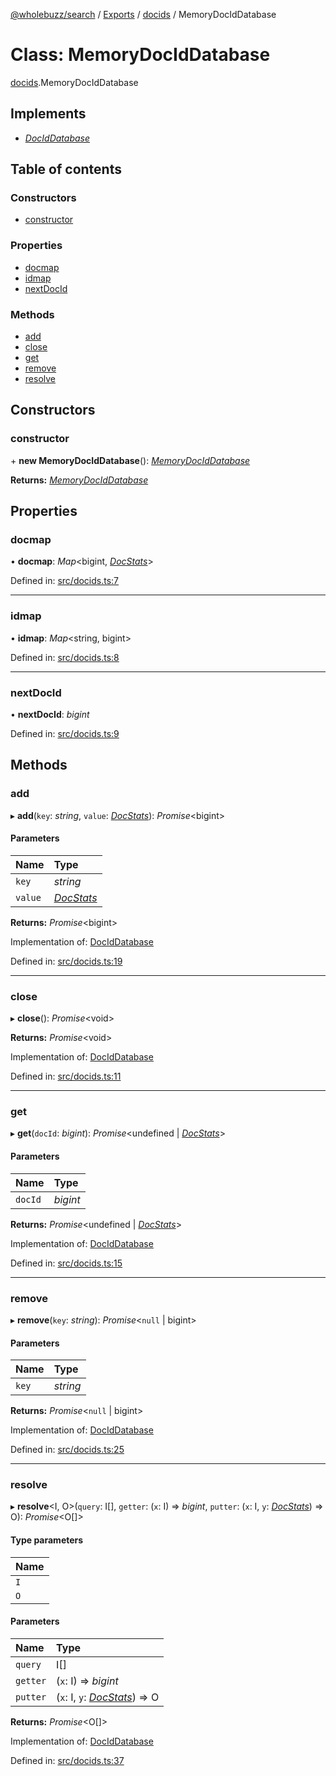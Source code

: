 [@wholebuzz/search](../README.md) / [Exports](../modules.md) / [docids](../modules/docids.md) / MemoryDocIdDatabase

# Class: MemoryDocIdDatabase

[docids](../modules/docids.md).MemoryDocIdDatabase

## Implements

- [*DocIdDatabase*](../interfaces/types.dociddatabase.md)

## Table of contents

### Constructors

- [constructor](docids.memorydociddatabase.md#constructor)

### Properties

- [docmap](docids.memorydociddatabase.md#docmap)
- [idmap](docids.memorydociddatabase.md#idmap)
- [nextDocId](docids.memorydociddatabase.md#nextdocid)

### Methods

- [add](docids.memorydociddatabase.md#add)
- [close](docids.memorydociddatabase.md#close)
- [get](docids.memorydociddatabase.md#get)
- [remove](docids.memorydociddatabase.md#remove)
- [resolve](docids.memorydociddatabase.md#resolve)

## Constructors

### constructor

\+ **new MemoryDocIdDatabase**(): [*MemoryDocIdDatabase*](docids.memorydociddatabase.md)

**Returns:** [*MemoryDocIdDatabase*](docids.memorydociddatabase.md)

## Properties

### docmap

• **docmap**: *Map*<bigint, [*DocStats*](../interfaces/types.docstats.md)\>

Defined in: [src/docids.ts:7](https://github.com/wholebuzz/search/blob/master/src/docids.ts#L7)

___

### idmap

• **idmap**: *Map*<string, bigint\>

Defined in: [src/docids.ts:8](https://github.com/wholebuzz/search/blob/master/src/docids.ts#L8)

___

### nextDocId

• **nextDocId**: *bigint*

Defined in: [src/docids.ts:9](https://github.com/wholebuzz/search/blob/master/src/docids.ts#L9)

## Methods

### add

▸ **add**(`key`: *string*, `value`: [*DocStats*](../interfaces/types.docstats.md)): *Promise*<bigint\>

#### Parameters

| Name | Type |
| :------ | :------ |
| `key` | *string* |
| `value` | [*DocStats*](../interfaces/types.docstats.md) |

**Returns:** *Promise*<bigint\>

Implementation of: [DocIdDatabase](../interfaces/types.dociddatabase.md)

Defined in: [src/docids.ts:19](https://github.com/wholebuzz/search/blob/master/src/docids.ts#L19)

___

### close

▸ **close**(): *Promise*<void\>

**Returns:** *Promise*<void\>

Implementation of: [DocIdDatabase](../interfaces/types.dociddatabase.md)

Defined in: [src/docids.ts:11](https://github.com/wholebuzz/search/blob/master/src/docids.ts#L11)

___

### get

▸ **get**(`docId`: *bigint*): *Promise*<undefined \| [*DocStats*](../interfaces/types.docstats.md)\>

#### Parameters

| Name | Type |
| :------ | :------ |
| `docId` | *bigint* |

**Returns:** *Promise*<undefined \| [*DocStats*](../interfaces/types.docstats.md)\>

Implementation of: [DocIdDatabase](../interfaces/types.dociddatabase.md)

Defined in: [src/docids.ts:15](https://github.com/wholebuzz/search/blob/master/src/docids.ts#L15)

___

### remove

▸ **remove**(`key`: *string*): *Promise*<``null`` \| bigint\>

#### Parameters

| Name | Type |
| :------ | :------ |
| `key` | *string* |

**Returns:** *Promise*<``null`` \| bigint\>

Implementation of: [DocIdDatabase](../interfaces/types.dociddatabase.md)

Defined in: [src/docids.ts:25](https://github.com/wholebuzz/search/blob/master/src/docids.ts#L25)

___

### resolve

▸ **resolve**<I, O\>(`query`: I[], `getter`: (`x`: I) => *bigint*, `putter`: (`x`: I, `y`: [*DocStats*](../interfaces/types.docstats.md)) => O): *Promise*<O[]\>

#### Type parameters

| Name |
| :------ |
| `I` |
| `O` |

#### Parameters

| Name | Type |
| :------ | :------ |
| `query` | I[] |
| `getter` | (`x`: I) => *bigint* |
| `putter` | (`x`: I, `y`: [*DocStats*](../interfaces/types.docstats.md)) => O |

**Returns:** *Promise*<O[]\>

Implementation of: [DocIdDatabase](../interfaces/types.dociddatabase.md)

Defined in: [src/docids.ts:37](https://github.com/wholebuzz/search/blob/master/src/docids.ts#L37)
